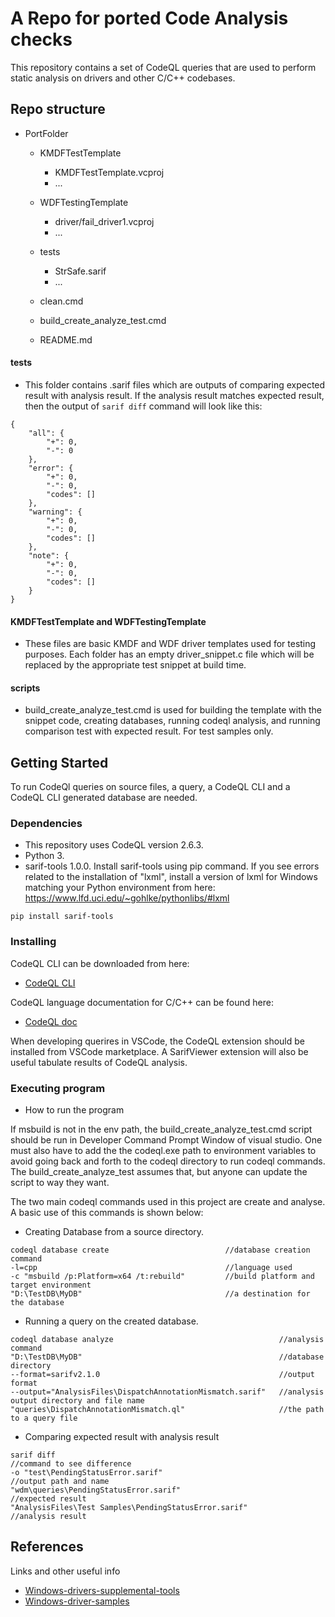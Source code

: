 # A Repo for ported Code Analysis checks

This repository contains a set of CodeQL queries that are used to perform static analysis on drivers and other C/C++ codebases.

## Repo structure

- PortFolder
    - KMDFTestTemplate
        - KMDFTestTemplate.vcproj
        - ...
    - WDFTestingTemplate
        - driver/fail_driver1.vcproj
        - ...
    - tests
        - StrSafe.sarif
        - ...

    - clean.cmd
    - build_create_analyze_test.cmd
    - README.md

#### tests

* This folder contains .sarif files which are outputs of comparing expected result with analysis result. If the analysis result matches expected result, then the output of ```sarif diff``` command will look like this:
```
{
    "all": {
        "+": 0,
        "-": 0
    },
    "error": {
        "+": 0,
        "-": 0,
        "codes": []
    },
    "warning": {
        "+": 0,
        "-": 0,
        "codes": []
    },
    "note": {
        "+": 0,
        "-": 0,
        "codes": []
    }
}
```
#### KMDFTestTemplate and WDFTestingTemplate

* These files are basic KMDF and WDF driver templates used for testing purposes. Each folder has an empty driver_snippet.c file which will be replaced by the appropriate test snippet at build time. 


#### scripts

* build_create_analyze_test.cmd is used for building the template with the snippet code, creating databases, running codeql analysis, and running comparison test with expected result. For test samples only. 


## Getting Started

To run CodeQl queries on source files, a query, a CodeQL CLI and a CodeQL CLI generated database are needed. 

### Dependencies

* This repository uses CodeQL version 2.6.3.
* Python 3.
* sarif-tools 1.0.0. Install sarif-tools using pip command.  If you see errors related to the installation of "lxml", install a version of lxml for Windows matching your Python environment from here: https://www.lfd.uci.edu/~gohlke/pythonlibs/#lxml

```
pip install sarif-tools
```

### Installing

CodeQL CLI can be downloaded from here: 

* [CodeQL CLI](https://github.com/github/codeql-cli-binaries/releases)

CodeQL language documentation for C/C++ can be found here: 

* [CodeQL doc](https://codeql.github.com/docs/ql-language-reference/)

When developing querires in VSCode, the CodeQL extension should be installed from VSCode marketplace. A SarifViewer extension will also be useful tabulate results of CodeQL analysis. 


### Executing program

* How to run the program

If msbuild is not in the env path, the build_create_analyze_test.cmd script should be run in Developer Command Prompt Window of visual studio. One must also have to add the the codeql.exe path to environment variables to avoid going back and forth to the codeql directory to run codeql commands. The build_create_analyze_test assumes that, but anyone can update the script to way they want. 

The two main codeql commands used in this project are create and analyse. A basic use of this commands is shown below:

* Creating Database from a source directory.

```
codeql database create                          //database creation command
-l=cpp                                          //language used
-c "msbuild /p:Platform=x64 /t:rebuild"         //build platform and target environment
"D:\TestDB\MyDB"                                //a destination for the database

```

* Running a query on the created database.

```
codeql database analyze                                     //analysis command  
"D:\TestDB\MyDB"                                            //database directory 
--format=sarifv2.1.0                                        //output format 
--output="AnalysisFiles\DispatchAnnotationMismatch.sarif"   //analysis output directory and file name
"queries\DispatchAnnotationMismatch.ql"                     //the path to a query file

```

* Comparing expected result with analysis result

```
sarif diff                                                      //command to see difference
-o "test\PendingStatusError.sarif"                              //output path and name
"wdm\queries\PendingStatusError.sarif"                          //expected result
"AnalysisFiles\Test Samples\PendingStatusError.sarif"           //analysis result

```


## References

Links and other useful info
* [Windows-drivers-supplemental-tools](https://github.com/microsoft/Windows-Driver-Developer-Supplemental-Tools)
*  [Windows-driver-samples](https://github.com/Microsoft/Windows-driver-samples)
